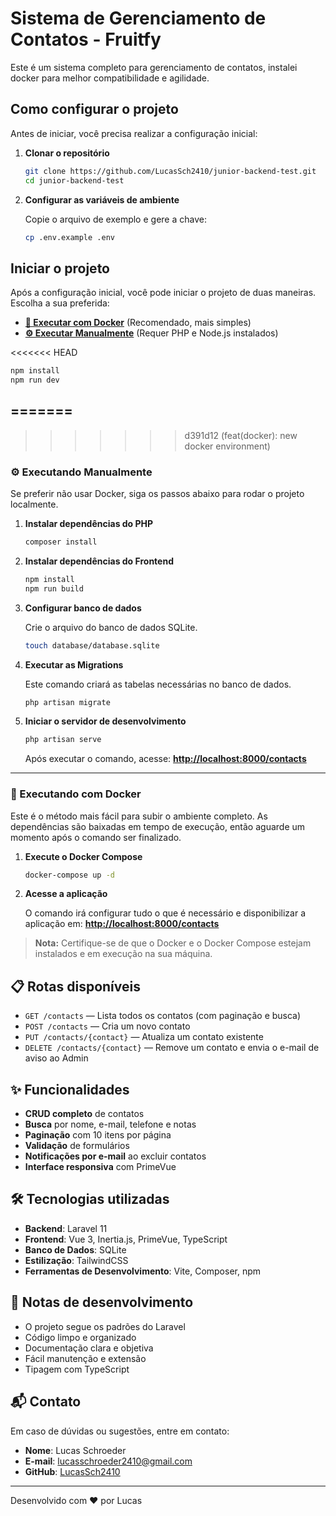 # Sistema de Gerenciamento de Contatos - Fruitfy

Este é um sistema completo para gerenciamento de contatos, instalei docker para melhor compatibilidade e agilidade.

## Como configurar o projeto

Antes de iniciar, você precisa realizar a configuração inicial:

1.  **Clonar o repositório**

    ```bash
    git clone https://github.com/LucasSch2410/junior-backend-test.git
    cd junior-backend-test
    ```

2.  **Configurar as variáveis de ambiente**

    Copie o arquivo de exemplo e gere a chave:

    ```bash
    cp .env.example .env
    ```

## Iniciar o projeto

Após a configuração inicial, você pode iniciar o projeto de duas maneiras. Escolha a sua preferida:

* **[🐳 Executar com Docker](#-executando-com-docker)** (Recomendado, mais simples)
* **[⚙️ Executar Manualmente](#-executando-manualmente)** (Requer PHP e Node.js instalados)

<<<<<<< HEAD
   ```bash
   npm install
   npm run dev
   ```
=======
---
>>>>>>> d391d12 (feat(docker): new docker environment)

### ⚙️ Executando Manualmente

Se preferir não usar Docker, siga os passos abaixo para rodar o projeto localmente.

1.  **Instalar dependências do PHP**

    ```bash
    composer install
    ```

2.  **Instalar dependências do Frontend**

    ```bash
    npm install
    npm run build
    ```

3.  **Configurar banco de dados**

    Crie o arquivo do banco de dados SQLite.

    ```bash
    touch database/database.sqlite
    ```

4.  **Executar as Migrations**

    Este comando criará as tabelas necessárias no banco de dados.

    ```bash
    php artisan migrate
    ```

5.  **Iniciar o servidor de desenvolvimento**

    ```bash
    php artisan serve
    ```

    Após executar o comando, acesse: **[http://localhost:8000/contacts](http://localhost:8000/contacts)**

---

### 🐳 Executando com Docker

Este é o método mais fácil para subir o ambiente completo. As dependências são baixadas em tempo de execução, então aguarde um momento após o comando ser finalizado.

1.  **Execute o Docker Compose**

    ```bash
    docker-compose up -d
    ```

2.  **Acesse a aplicação**

    O comando irá configurar tudo o que é necessário e disponibilizar a aplicação em: **[http://localhost:8000/contacts](http://localhost:8000/contacts)**

> **Nota:** Certifique-se de que o Docker e o Docker Compose estejam instalados e em execução na sua máquina.

## 📋 Rotas disponíveis

-   `GET /contacts` — Lista todos os contatos (com paginação e busca)
-   `POST /contacts` — Cria um novo contato
-   `PUT /contacts/{contact}` — Atualiza um contato existente
-   `DELETE /contacts/{contact}` — Remove um contato e envia o e-mail de aviso ao Admin

## ✨ Funcionalidades

-   **CRUD completo** de contatos
-   **Busca** por nome, e-mail, telefone e notas
-   **Paginação** com 10 itens por página
-   **Validação** de formulários
-   **Notificações por e-mail** ao excluir contatos
-   **Interface responsiva** com PrimeVue

## 🛠️ Tecnologias utilizadas

-   **Backend**: Laravel 11
-   **Frontend**: Vue 3, Inertia.js, PrimeVue, TypeScript
-   **Banco de Dados**: SQLite
-   **Estilização**: TailwindCSS
-   **Ferramentas de Desenvolvimento**: Vite, Composer, npm

## 📝 Notas de desenvolvimento

-   O projeto segue os padrões do Laravel
-   Código limpo e organizado
-   Documentação clara e objetiva
-   Fácil manutenção e extensão
-   Tipagem com TypeScript

## 📬 Contato

Em caso de dúvidas ou sugestões, entre em contato:

-   **Nome**: Lucas Schroeder
-   **E-mail**: [lucasschroeder2410@gmail.com](mailto:lucasschroeder2410@gmail.com)
-   **GitHub**: [LucasSch2410](https://github.com/LucasSch2410)

---

Desenvolvido com ❤️ por Lucas
